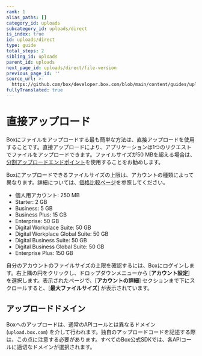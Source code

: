 ```yaml
---
rank: 1
alias_paths: []
category_id: uploads
subcategory_id: uploads/direct
is_index: true
id: uploads/direct
type: guide
total_steps: 2
sibling_id: uploads
parent_id: uploads
next_page_id: uploads/direct/file-version
previous_page_id: ''
source_url: >-
  https://github.com/box/developer.box.com/blob/main/content/guides/uploads/direct/index.md
fullyTranslated: true
---
```

# 直接アップロード

Boxにファイルをアップロードする最も簡単な方法は、直接アップロードを使用することです。直接アップロードにより、アプリケーションは1つのリクエストでファイルをアップロードできます。ファイルサイズが50 MBを超える場合は、[分割アップロードエンドポイント][cu]を使用することをお勧めします。

Boxにアップロードできるファイルサイズの上限は、アカウントの種類によって異なります。詳細については、[価格比較ページ][pcp]を参照してください。

* 個人用アカウント: 250 MB
* Starter: 2 GB
* Business: 5 GB
* Business Plus: 15 GB
* Enterprise: 50 GB
* Digital Workplace Suite: 50 GB
* Digital Workplace Global Suite: 50 GB
* Digital Business Suite: 50 GB
* Digital Business Global Suite: 50 GB
* Enterprise Plus: 150 GB

自分のアカウントのファイルサイズの上限を確認するには、Boxにログインします。右上隅の円をクリックし、ドロップダウンメニューから \[**アカウント設定**] を選択します。表示されたページで、\[**アカウントの詳細**] セクションまで下にスクロールすると、\[**最大ファイルサイズ**] が表示されています。

## アップロードドメイン

Boxへのアップロードは、通常のAPIコールとは異なるドメイン (`upload.box.com`) を介して行われます。独自のアップロードコードを記述する際は、この点に注意する必要があります。すべてのBox公式SDKでは、各APIコールに適切なドメインが選択されます。

[cu]: g://uploads/chunked

[pcp]: https://www.box.com/pricing